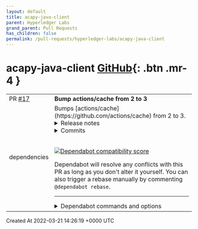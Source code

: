 ```yaml
---
layout: default
title: acapy-java-client
parent: Hyperledger Labs
grand_parent: Pull Requests
has_children: false
permalink: /pull-requests/hyperledger-labs/acapy-java-client
---
```


# acapy-java-client <span class="fs-3 right-align">[GitHub](https://github.com/hyperledger-labs/acapy-java-client){: .btn .mr-4 }</span>


<div>
    <table>
        <tr>
            <td>
                PR <a href="https://github.com/hyperledger-labs/acapy-java-client/pull/17" class=".btn">#17</a>
            </td>
            <td>
                <b>
                    Bump actions/cache from 2 to 3
                </b>
            </td>
        </tr>
        <tr>
            <td>
                <span class="chip">dependencies</span>
            </td>
            <td>
                Bumps [actions/cache](https://github.com/actions/cache) from 2 to 3.
<details>
<summary>Release notes</summary>
<p><em>Sourced from <a href="https://github.com/actions/cache/releases">actions/cache's releases</a>.</em></p>
<blockquote>
<h2>v3.0.0</h2>
<ul>
<li>
<p>This change adds a minimum runner version(node12 -&gt; node16), which can break users using an out-of-date/fork of the runner. This would be most commonly affecting users on GHES 3.3 or before, as those runners do not support node16 actions and they can use actions from github.com via <a href="https://docs.github.com/en/enterprise-server@3.0/admin/github-actions/managing-access-to-actions-from-githubcom/enabling-automatic-access-to-githubcom-actions-using-github-connect">github connect</a> or manually copying the repo to their GHES instance.</p>
</li>
<li>
<p>Few dependencies and cache action usage examples have also been updated.</p>
</li>
</ul>
<h2>v2.1.7</h2>
<p>Support 10GB cache upload using the latest version <code>1.0.8</code> of <a href="https://www.npmjs.com/package/@actions/cache"><code>@actions/cache</code> </a></p>
<h2>v2.1.6</h2>
<ul>
<li>Catch unhandled &quot;bad file descriptor&quot; errors that sometimes occurs when the cache server returns non-successful response (<a href="https://github-redirect.dependabot.com/actions/cache/pull/596">actions/cache#596</a>)</li>
</ul>
<h2>v2.1.5</h2>
<ul>
<li>Fix permissions error seen when extracting caches with GNU tar that were previously created using BSD tar (<a href="https://github-redirect.dependabot.com/actions/cache/issues/527">actions/cache#527</a>)</li>
</ul>
<h2>v2.1.4</h2>
<ul>
<li>Make caching more verbose <a href="https://github-redirect.dependabot.com/actions/toolkit/pull/650">#650</a></li>
<li>Use GNU tar on macOS if available <a href="https://github-redirect.dependabot.com/actions/toolkit/pull/701">#701</a></li>
</ul>
<h2>v2.1.3</h2>
<ul>
<li>Upgrades <code>@actions/core</code> to v1.2.6 for <a href="https://github.com/advisories/GHSA-mfwh-5m23-j46w">CVE-2020-15228</a>. This action was not using the affected methods.</li>
<li>Fix error handling in <code>uploadChunk</code> where 400-level errors were not being detected and handled correctly</li>
</ul>
<h2>v2.1.2</h2>
<ul>
<li>Adds input to limit the chunk upload size, useful for self-hosted runners with slower upload speeds</li>
<li>No-op when executing on GHES</li>
</ul>
<h2>v2.1.1</h2>
<ul>
<li>Update <code>@actions/cache</code> package to <code>v1.0.2</code> which allows cache action to use posix format when taring files.</li>
</ul>
<h2>v2.1.0</h2>
<ul>
<li>Replaces the <code>http-client</code> with the Azure Storage SDK for NodeJS when downloading cache content from Azure.  This should help improve download performance and reliability as the SDK downloads files in 4 MB chunks, which can be parallelized and retried independently</li>
<li>Display download progress and speed</li>
</ul>
</blockquote>
</details>
<details>
<summary>Commits</summary>
<ul>
<li><a href="https://github.com/actions/cache/commit/4b0cf6cc4619e737324ddfcec08fff2413359514"><code>4b0cf6c</code></a> Merge pull request <a href="https://github-redirect.dependabot.com/actions/cache/issues/769">#769</a> from actions/users/ashwinsangem/bump_major_version</li>
<li><a href="https://github.com/actions/cache/commit/60c606a2b4c5358e11c2ca7b4694e59049d008d1"><code>60c606a</code></a> Update licensed files</li>
<li><a href="https://github.com/actions/cache/commit/b6e9a919a7da3606e9b2db756823ee1c39c7b48d"><code>b6e9a91</code></a> Revert &quot;Updated to the latest version.&quot;</li>
<li><a href="https://github.com/actions/cache/commit/c8425035834f98c304ecf92f5d50f41d433885c1"><code>c842503</code></a> Updated to the latest version.</li>
<li><a href="https://github.com/actions/cache/commit/2b7da2a62c3af9fa2692cd8d2d117da76faf31ac"><code>2b7da2a</code></a> Bumped up to a major version.</li>
<li><a href="https://github.com/actions/cache/commit/deae296ab340574da1ec86242984dfc91f0a7b81"><code>deae296</code></a> Merge pull request <a href="https://github-redirect.dependabot.com/actions/cache/issues/651">#651</a> from magnetikonline/fix-golang-windows-example</li>
<li><a href="https://github.com/actions/cache/commit/c7c46bcb6db3c571021a3a2dc2d2557b512ecace"><code>c7c46bc</code></a> Merge pull request <a href="https://github-redirect.dependabot.com/actions/cache/issues/707">#707</a> from duxtland/main</li>
<li><a href="https://github.com/actions/cache/commit/6535c5fb5fe2870754afba7bd4e514867ac9cb98"><code>6535c5f</code></a> Regenerated <code>examples.md</code> TOC</li>
<li><a href="https://github.com/actions/cache/commit/3fdafa472e0db16435add384585aa138ffdd16d3"><code>3fdafa4</code></a> Update GitHub Actions status badge markdown in <code>README.md</code></li>
<li><a href="https://github.com/actions/cache/commit/341e6d75d9826beb2fa659263d862f6aec63a064"><code>341e6d7</code></a> Merge branch 'actions:main' into fix-golang-windows-example</li>
<li>Additional commits viewable in <a href="https://github.com/actions/cache/compare/v2...v3">compare view</a></li>
</ul>
</details>
<br />


[![Dependabot compatibility score](https://dependabot-badges.githubapp.com/badges/compatibility_score?dependency-name=actions/cache&package-manager=github_actions&previous-version=2&new-version=3)](https://docs.github.com/en/github/managing-security-vulnerabilities/about-dependabot-security-updates#about-compatibility-scores)

Dependabot will resolve any conflicts with this PR as long as you don't alter it yourself. You can also trigger a rebase manually by commenting `@dependabot rebase`.

[//]: # (dependabot-automerge-start)
[//]: # (dependabot-automerge-end)

---

<details>
<summary>Dependabot commands and options</summary>
<br />

You can trigger Dependabot actions by commenting on this PR:
- `@dependabot rebase` will rebase this PR
- `@dependabot recreate` will recreate this PR, overwriting any edits that have been made to it
- `@dependabot merge` will merge this PR after your CI passes on it
- `@dependabot squash and merge` will squash and merge this PR after your CI passes on it
- `@dependabot cancel merge` will cancel a previously requested merge and block automerging
- `@dependabot reopen` will reopen this PR if it is closed
- `@dependabot close` will close this PR and stop Dependabot recreating it. You can achieve the same result by closing it manually
- `@dependabot ignore this major version` will close this PR and stop Dependabot creating any more for this major version (unless you reopen the PR or upgrade to it yourself)
- `@dependabot ignore this minor version` will close this PR and stop Dependabot creating any more for this minor version (unless you reopen the PR or upgrade to it yourself)
- `@dependabot ignore this dependency` will close this PR and stop Dependabot creating any more for this dependency (unless you reopen the PR or upgrade to it yourself)


</details>
            </td>
        </tr>
    </table>
    <div class="right-align">
        Created At 2022-03-21 14:26:19 +0000 UTC
    </div>
</div>

